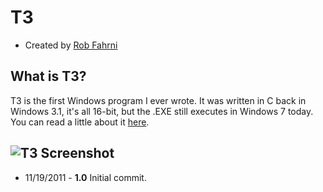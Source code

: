 T3
=========================

* Created by [Rob Fahrni](http://fahrni.ws)

What is T3?
-------------------------

T3 is the first Windows program I ever wrote. It was written in C back in Windows 3.1, it's all 16-bit, but the .EXE still executes in Windows 7 today. You can read a little about it [here](http://rob.crabapples.net/archive/2005_01_09_default.htm#110572333066757403).

![T3 Screenshot](http://www.crabapples.net/artwork/t3.jpg)
---------------------------------------

* 11/19/2011 - **1.0** Initial commit.